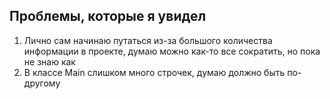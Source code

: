 ## Проблемы, которые я увидел 

1. Лично сам начинаю путаться из-за большого количества информации в проекте, думаю можно как-то все сократить, но пока не знаю как
2. В классе Main слишком много строчек, думаю должно быть по-другому
